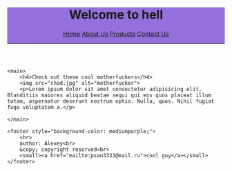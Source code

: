 <!DOCTYPE html>
<html lang="en">
<head>
    <meta charset="UTF-8">
    <meta name="viewport" content="width=device-width, initial-scale=1.0">
<!--     <link rel="icon" type="image/jpg" href="chad.jpg"> -->
    <title>Document</title>
</head>
<body>
    <header style="background-color: mediumpurple;">
        <h1>Welcome to hell</h1>
        <a href="">Home</a>
        <a href="">About Us</a>
        <a href="">Products</a>
        <a href="">Contact Us</a>
        <hr>
    </header>

    <main>
        <h4>Check out these cool motherfuckers</h4>
        <img src="chad.jpg" alt="motherfucker">
        <p>Lorem ipsum dolor sit amet consectetur adipisicing elit. Blanditiis maiores aliquid beatae sequi qui eos quos placeat illum totam, aspernatur deserunt nostrum optio. Nulla, quos. Nihil fugiat fuga voluptatem a.</p>
        
    </main>

    <footer style="background-color: mediumpurple;">
        <hr>
        author: Alexey<br>
        &copy; copyright reserved<br>
        <small><a href="mailto:psan3333@mail.ru">cool guy</a></small>
    </footer>
</body>
</html>
